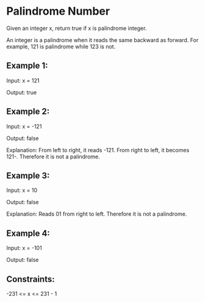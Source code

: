 # Palindrome Number
Given an integer x, return true if x is palindrome integer.

An integer is a palindrome when it reads the same backward as forward. For example, 121 is palindrome while 123 is not.
## Example 1:
Input: x = 121

Output: true
## Example 2:
Input: x = -121

Output: false

Explanation: From left to right, it reads -121. From right to left, it becomes 121-. Therefore it is not a palindrome.
## Example 3:
Input: x = 10

Output: false

Explanation: Reads 01 from right to left. Therefore it is not a palindrome.
## Example 4:
Input: x = -101

Output: false
## Constraints:
-231 <= x <= 231 - 1
 